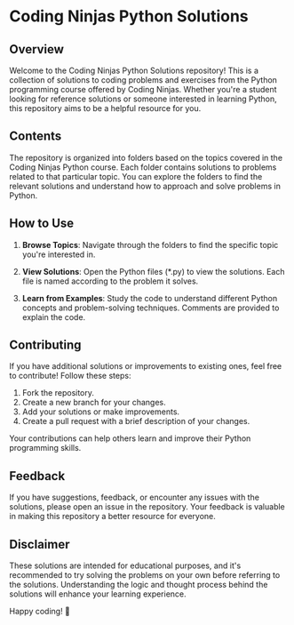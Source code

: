 # Coding Ninjas Python Solutions

## Overview

Welcome to the Coding Ninjas Python Solutions repository! This is a collection of solutions to coding problems and exercises from the Python programming course offered by Coding Ninjas. Whether you're a student looking for reference solutions or someone interested in learning Python, this repository aims to be a helpful resource for you.

## Contents

The repository is organized into folders based on the topics covered in the Coding Ninjas Python course. Each folder contains solutions to problems related to that particular topic. You can explore the folders to find the relevant solutions and understand how to approach and solve problems in Python.

## How to Use

1. **Browse Topics**: Navigate through the folders to find the specific topic you're interested in.

2. **View Solutions**: Open the Python files (*.py) to view the solutions. Each file is named according to the problem it solves.

3. **Learn from Examples**: Study the code to understand different Python concepts and problem-solving techniques. Comments are provided to explain the code.

## Contributing

If you have additional solutions or improvements to existing ones, feel free to contribute! Follow these steps:

1. Fork the repository.
2. Create a new branch for your changes.
3. Add your solutions or make improvements.
4. Create a pull request with a brief description of your changes.

Your contributions can help others learn and improve their Python programming skills.

## Feedback

If you have suggestions, feedback, or encounter any issues with the solutions, please open an issue in the repository. Your feedback is valuable in making this repository a better resource for everyone.

## Disclaimer

These solutions are intended for educational purposes, and it's recommended to try solving the problems on your own before referring to the solutions. Understanding the logic and thought process behind the solutions will enhance your learning experience.

Happy coding! 🚀
